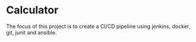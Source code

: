 # Calculator
The focus of this project is to create a CI/CD pipeline using jenkins, docker, git, junit and ansible. 
